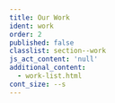 ```yaml
---
title: Our Work
ident: work
order: 2
published: false
classlist: section--work
js_act_content: 'null'
additional_content:
  - work-list.html
cont_size: --s
---
```

